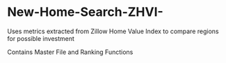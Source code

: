 # New-Home-Search-ZHVI-
Uses metrics extracted from Zillow Home Value Index to compare regions for possible investment

Contains Master File and Ranking Functions